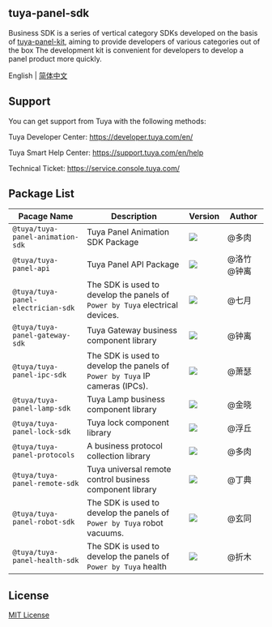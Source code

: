 ## tuya-panel-sdk

Business SDK is a series of vertical category SDKs developed on the basis of [tuya-panel-kit](https://github.com/tuya/tuya-panel-kit), aiming to provide developers of various categories out of the box The development kit is convenient for developers to develop a panel product more quickly.

English | [简体中文](./README-zh_CN.md)

## Support

You can get support from Tuya with the following methods:

Tuya Developer Center: https://developer.tuya.com/en/

Tuya Smart Help Center: https://support.tuya.com/en/help

Technical Ticket: https://service.console.tuya.com/

## Package List

| Pacage Name                        | Description                       | Version                                                      | Author |
| ---------------------------------- | --------------------------------- | ------------------------------------------------------------ | ------ |
| `@tuya/tuya-panel-animation-sdk`   | Tuya Panel Animation SDK Package | [![](https://img.shields.io/npm/v/@tuya/tuya-panel-animation-sdk/latest.svg)](https://www.npmjs.com/package/@tuya/tuya-panel-animation-sdk) | @多肉  |
| `@tuya/tuya-panel-api`             | Tuya Panel API Package | [![](https://img.shields.io/npm/v/@tuya/tuya-panel-api/latest.svg)](https://www.npmjs.com/package/@tuya/tuya-panel-api) | @洛竹 @钟离 |
| `@tuya/tuya-panel-electrician-sdk` | The SDK is used to develop the panels of `Power by Tuya` electrical devices. | [![](https://img.shields.io/npm/v/@tuya/tuya-panel-electrician-sdk/latest.svg)](https://www.npmjs.com/package/@tuya/tuya-panel-electrician-sdk) | @七月  |
| `@tuya/tuya-panel-gateway-sdk` | Tuya Gateway business component library | [![](https://img.shields.io/npm/v/@tuya/tuya-panel-gateway-sdk/latest.svg)](https://www.npmjs.com/package/@tuya/tuya-panel-gateway-sdk) | @钟离 |
| `@tuya/tuya-panel-ipc-sdk`         | The SDK is used to develop the panels of `Power by Tuya` IP cameras (IPCs). | [![](https://img.shields.io/npm/v/@tuya/tuya-panel-ipc-sdk/latest.svg)](https://www.npmjs.com/package/@tuya/tuya-panel-ipc-sdk) | @萧瑟  |
| `@tuya/tuya-panel-lamp-sdk`        | Tuya Lamp business component library                         | [![](https://img.shields.io/npm/v/@tuya/tuya-panel-lamp-sdk/latest.svg)](https://www.npmjs.com/package/@tuya/tuya-panel-lamp-sdk) | @金晓  |
| `@tuya/tuya-panel-lock-sdk`        | Tuya lock component library                                  | [![](https://img.shields.io/npm/v/@tuya/tuya-panel-lock-sdk/latest.svg)](https://www.npmjs.com/package/@tuya/tuya-panel-lock-sdk) | @浮丘  |
| `@tuya/tuya-panel-protocols`       | A business protocol collection library                       | [![](https://img.shields.io/npm/v/@tuya/tuya-panel-protocols/latest.svg)](https://www.npmjs.com/package/@tuya/tuya-panel-protocols) | @多肉  |
| `@tuya/tuya-panel-remote-sdk`      | Tuya universal remote control business component library     | [![](https://img.shields.io/npm/v/@tuya/tuya-panel-remote-sdk/latest.svg)](https://www.npmjs.com/package/@tuya/tuya-panel-remote-sdk) | @丁典  |
| `@tuya/tuya-panel-robot-sdk`       | The SDK is used to develop the panels of `Power by Tuya` robot vacuums. | [![](https://img.shields.io/npm/v/@tuya/tuya-panel-robot-sdk/latest.svg)](https://www.npmjs.com/package/@tuya/tuya-panel-robot-sdk) | @玄同  |
| `@tuya/tuya-panel-health-sdk`     | The SDK is used to develop the panels of `Power by Tuya` health  | [![](https://img.shields.io/npm/v/@tuya/tuya-panel-health-sdk/latest.svg)](https://www.npmjs.com/package/@tuya/tuya-panel-health-sdk) | @折木  |

## License

[MIT License](https://github.com/tuya/tuya-iotos-embeded-sdk-multimedia/blob/master/LICENSE)
